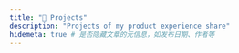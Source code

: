 ```yaml
---
title: "📕 Projects"
description: "Projects of my product experience share"
hidemeta: true # 是否隐藏文章的元信息，如发布日期、作者等
---
```

